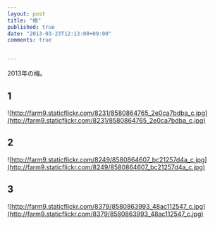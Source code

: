 ```yaml
---
layout: post
title: "梅"
published: true
date: "2013-03-23T12:13:00+09:00"
comments: true


---
```


2013年の梅。

## 1
![http://farm9.staticflickr.com/8231/8580864765_2e0ca7bdba_c.jpg](http://farm9.staticflickr.com/8231/8580864765_2e0ca7bdba_c.jpg)
  
  
## 2
![http://farm9.staticflickr.com/8249/8580864607_bc21257d4a_c.jpg](http://farm9.staticflickr.com/8249/8580864607_bc21257d4a_c.jpg)
  
  
## 3
![http://farm9.staticflickr.com/8379/8580863993_48ac112547_c.jpg](http://farm9.staticflickr.com/8379/8580863993_48ac112547_c.jpg)
